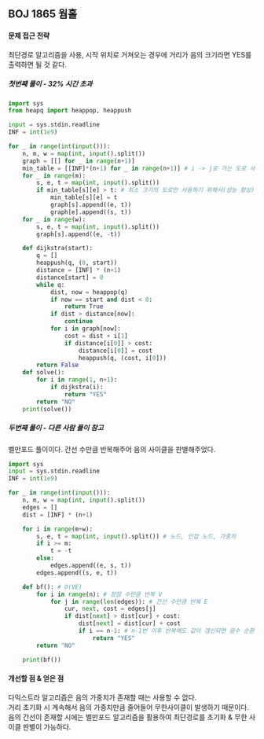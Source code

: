 ## BOJ 1865 웜홀

#### 문제 접근 전략
최단경로 알고리즘을 사용, 시작 위치로 거쳐오는 경우에 거리가 음의 크기라면 YES를 출력하면 될 것 같다.


##### 첫번째 풀이 - 32% 시간 초과
```python
import sys
from heapq import heappop, heappush

input = sys.stdin.readline
INF = int(1e9)

for _ in range(int(input())):
    n, m, w = map(int, input().split())
    graph = [[] for _ in range(n+1)]
    min_table = [[INF]*(n+1) for _ in range(n+1)] # i -> j로 가는 도로 사이의 최소 길이
    for _ in range(m):
        s, e, t = map(int, input().split())
        if min_table[s][e] > t: # 최소 크기의 도로만 사용하기 위해서(성능 향상)
            min_table[s][e] = t
            graph[s].append((e, t))
            graph[e].append((s, t))
    for _ in range(w):
        s, e, t = map(int, input().split())
        graph[s].append((e, -t))

    def dijkstra(start):
        q = []
        heappush(q, (0, start))
        distance = [INF] * (n+1)
        distance[start] = 0
        while q:
            dist, now = heappop(q)
            if now == start and dist < 0:
                return True
            if dist > distance[now]:
                continue
            for i in graph[now]:
                cost = dist + i[1]
                if distance[i[0]] > cost:
                    distance[i[0]] = cost
                    heappush(q, (cost, i[0]))
        return False
    def solve():
        for i in range(1, n+1):
            if dijkstra(i):
                return "YES"
        return "NO"
    print(solve())

```

##### 두번째 풀이 - 다른 사람 풀이 참고
벨만포드 풀이이다. 간선 수만큼 반복해주어 음의 사이클을 판별해주었다.
```python
import sys
input = sys.stdin.readline
INF = int(1e9)

for _ in range(int(input())):
    n, m, w = map(int, input().split())
    edges = []
    dist = [INF] * (n+1)

    for i in range(m+w):
        s, e, t = map(int, input().split()) # 노드, 인접 노드, 가중치
        if i >= m:
            t = -t
        else:
            edges.append((e, s, t))
        edges.append((s, e, t))

    def bf(): # O(VE)
        for i in range(n): # 정점 수만큼 반복 V
            for j in range(len(edges)): # 간선 수만큼 반복 E
                cur, next, cost = edges[j]
                if dist[next] > dist[cur] + cost:
                    dist[next] = dist[cur] + cost
                    if i == n-1: # n-1번 이후 반복에도 값이 갱신되면 음수 순환 존재
                        return "YES"
        return "NO"

    print(bf())
```

#### 개선할 점 & 얻은 점
다익스트라 알고리즘은 음의 가중치가 존재할 때는 사용할 수 없다.   
거리 초기화 시 계속해서 음의 가중치만큼 줄어들어 무한사이클이 발생하기 때문이다.  
음의 간선이 존재할 시에는 벨만포드 알고리즘을 활용하여 최단경로를 초기화 & 무한 사이클 판별이 가능하다.